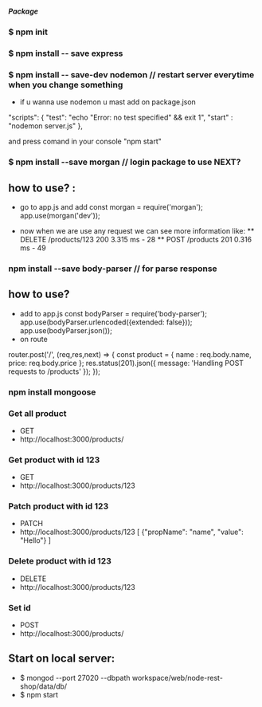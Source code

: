 ##### Package

### $ npm init
### $ npm install -- save express
### $ npm install -- save-dev nodemon   // restart server everytime when you change something
* if u wanna use nodemon u mast add on package.json

 "scripts": {
    "test": "echo \"Error: no test specified\" && exit 1",
    "start" : "nodemon server.js"
  },

  and press comand in your console "npm start"

### $ npm install --save morgan   // login package to use NEXT?
## how to use? :

* go to app.js and add
const morgan = require('morgan');
app.use(morgan('dev'));

* now when we are use any request we can see more information like:
** DELETE /products/123 200 3.315 ms - 28
** POST /products 201 0.316 ms - 49

### npm install --save body-parser // for parse response
## how to use?
* add to app.js
const bodyParser = require('body-parser');
app.use(bodyParser.urlencoded({extended: false}));
app.use(bodyParser.json());
* on route

router.post('/', (req,res,next) => {
    const product = {
      name : req.body.name,
      price: req.body.price
    };
    res.status(201).json({
    message: 'Handling POST requests to /products'
});
});


### npm install mongoose

### Get all product
* GET
* http://localhost:3000/products/

### Get product with id 123
* GET
* http://localhost:3000/products/123


### Patch product with id 123
* PATCH
* http://localhost:3000/products/123
[
	{"propName": "name", "value": "Hello"}
]


### Delete product with id 123
* DELETE
* http://localhost:3000/products/123

### Set id
* POST
* http://localhost:3000/products/


## Start on local server:
* $ mongod --port 27020 --dbpath workspace/web/node-rest-shop/data/db/
* $ npm start
